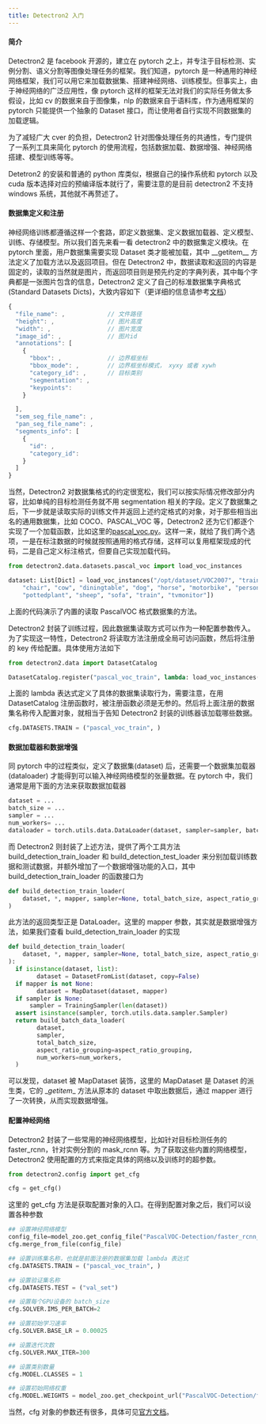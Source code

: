 ```yaml
---
title: Detectron2 入门
---
```


#### 简介

Detectron2 是 facebook 开源的，建立在 pytorch 之上，并专注于目标检测、实例分割、语义分割等图像处理任务的框架。我们知道，pytorch 是一种通用的神经网络框架，我们可以用它来加载数据集、搭建神经网络、训练模型。但事实上，由于神经网络的广泛应用性，像 pytorch 这样的框架无法对我们的实际任务做太多假设，比如 cv 的数据来自于图像集，nlp 的数据来自于语料库，作为通用框架的 pytorch 只能提供一个抽象的 Dataset 接口，而让使用者自行实现不同数据集的加载逻辑。

为了减轻广大 cver 的负担，Detectron2 针对图像处理任务的共通性，专门提供了一系列工具来简化 pytorch 的使用流程，包括数据加载、数据增强、神经网络搭建、模型训练等等。

Detetron2 的安装和普通的 python 库类似，根据自己的操作系统和 pytorch 以及 cuda 版本选择对应的预编译版本就行了，需要注意的是目前 detectron2 不支持 windows 系统，其他就不再赘述了。

#### 数据集定义和注册

神经网络训练都遵循这样一个套路，即定义数据集、定义数据加载器、定义模型、训练、存储模型。所以我们首先来看一看 detectron2 中的数据集定义模块。在 pytorch 里面，用户数据集需要实现 Dataset 类才能被加载，其中 \_\_getitem__ 方法定义了加载方法以及返回项目。但在 Detectron2 中，数据读取和返回的内容是固定的，读取的当然就是图片，而返回项目则是预先约定的字典列表，其中每个字典都是一张图片包含的信息，Detectron2 定义了自己的标准数据集字典格式(Standard Datasets Dicts)，大致内容如下（更详细的信息请参考[文档](https://detectron2.readthedocs.io/tutorials/datasets.html)）

```javascript
{
  "file_name": ,            // 文件路径
  "height": ,               // 图片高度
  "width": ,                // 图片宽度
  "image_id": ,             // 图片id
  "annotations": [          
    {
      "bbox": ,             // 边界框坐标
      "bbox_mode": ,        // 边界框坐标模式， xyxy 或者 xywh
      "category_id": ,      // 目标类别
      "segmentation": ,     
      "keypoints": 
    }

  ],
  "sem_seg_file_name": ,
  "pan_seg_file_name": ,
  "segments_info": [
    {
      "id": ,
      "category_id": 
    }
  ]
}
```

当然，Detectron2 对数据集格式的约定很宽松，我们可以按实际情况修改部分内容，比如单纯的目标检测任务就不用 segmentation 相关的字段。定义了数据集之后，下一步就是读取实际的训练文件并返回上述约定格式的对象，对于那些相当出名的通用数据集，比如 COCO、PASCAL_VOC 等，Detectron2 还为它们都逐个实现了一个加载函数，比如这里的[pascal_voc.py](https://github.com/facebookresearch/detectron2/blob/master/detectron2/data/datasets/pascal_voc.py)。这样一来，就给了我们两个选项，一是在标注数据的时候就按照通用的格式存储，这样可以复用框架现成的代码，二是自己定义标注格式，但要自己实现加载代码。

```python
from detectron2.data.datasets.pascal_voc import load_voc_instances

dataset: List[Dict] = load_voc_instances("/opt/dataset/VOC2007", "train", ["aeroplane", "bicycle", "bird", "boat", "bottle", "bus", "car", "cat",
    "chair", "cow", "diningtable", "dog", "horse", "motorbike", "person",
    "pottedplant", "sheep", "sofa", "train", "tvmonitor"])
```

上面的代码演示了内置的读取 PascalVOC 格式数据集的方法。

Detectron2 封装了训练过程，因此数据集读取方式可以作为一种配置参数传入。为了实现这一特性，Detectron2 将读取方法注册成全局可访问函数，然后将注册的 key 传给配置。具体使用方法如下 

```python
from detectron2.data import DatasetCatalog

DatasetCatalog.register("pascal_voc_train", lambda: load_voc_instances(...))
```

上面的 lambda 表达式定义了具体的数据集读取行为，需要注意，在用 DatasetCatalog 注册函数时，被注册函数必须是无参的。然后将上面注册的数据集名称传入配置对象，就相当于告知 Detectron2 封装的训练器该加载哪些数据。

```python
cfg.DATASETS.TRAIN = ("pascal_voc_train", )
```

#### 数据加载器和数据增强

同 pytorch 中的过程类似，定义了数据集(dataset) 后，还需要一个数据集加载器(dataloader) 才能得到可以输入神经网络模型的张量数据。在 pytorch 中，我们通常是用下面的方法来获取数据加载器

```python
dataset = ...
batch_size = ...
sampler = ...
num_workers= ...
dataloader = torch.utils.data.DataLoader(dataset, sampler=sampler, batch_size=batch_size, num_workers = num_workers)
```

而 Detectron2 则封装了上述方法，提供了两个工具方法 build_detection_train_loader 和 build_detection_test_loader 来分别加载训练数据和测试数据，并额外增加了一个数据增强功能的入口，其中 build_detection_train_loader 的函数接口为

```python 
def build_detection_train_loader(
    dataset, *, mapper, sampler=None, total_batch_size, aspect_ratio_grouping=True, num_workers=0
)
```

此方法的返回类型正是 DataLoader。这里的 mapper 参数，其实就是数据增强方法，如果我们查看 build_detection_train_loader 的实现

```python
def build_detection_train_loader(
    dataset, *, mapper, sampler=None, total_batch_size, aspect_ratio_grouping=True, num_workers=0
):
  if isinstance(dataset, list):
        dataset = DatasetFromList(dataset, copy=False)
  if mapper is not None:
        dataset = MapDataset(dataset, mapper)
  if sampler is None:
      sampler = TrainingSampler(len(dataset))
  assert isinstance(sampler, torch.utils.data.sampler.Sampler)
  return build_batch_data_loader(
        dataset,
        sampler,
        total_batch_size,
        aspect_ratio_grouping=aspect_ratio_grouping,
        num_workers=num_workers,
  )
```

可以发现，dataset 被 MapDataset 装饰，这里的 MapDataset 是 Dataset 的派生类，它的 \__getitem__ 方法从原本的 dataset 中取出数据后，通过 mapper 进行了一次转换，从而实现数据增强。

#### 配置神经网络

Detectron2 封装了一些常用的神经网络模型，比如针对目标检测任务的 faster_rcnn，针对实例分割的 mask_rcnn 等。为了获取这些内置的网络模型，Detectron2 使用配置的方式来指定具体的网络以及训练时的超参数。

```python
from detectron2.config import get_cfg

cfg = get_cfg()
```

这里的 get_cfg 方法是获取配置对象的入口。在得到配置对象之后，我们可以设置各种参数

```python
## 设置神经网络模型
config_file=model_zoo.get_config_file("PascalVOC-Detection/faster_rcnn_R_50_C4.yaml")
cfg.merge_from_file(config_file)

## 设置训练集名称，也就是前面注册的数据集加载 lambda 表达式
cfg.DATASETS.TRAIN = ("pascal_voc_train", )

## 设置验证集名称
cfg.DATASETS.TEST = ("val_set")

## 设置每个GPU设备的 batch_size
cfg.SOLVER.IMS_PER_BATCH=2

## 设置初始学习速率
cfg.SOLVER.BASE_LR = 0.00025

## 设置迭代次数
cfg.SOLVER.MAX_ITER=300

## 设置类别数量
cfg.MODEL.CLASSES = 1

## 设置初始网络权重
cfg.MODEL.WEIGHTS = model_zoo.get_checkpoint_url("PascalVOC-Detection/faster_rcnn_R_50_C4.yaml")
```

当然，cfg 对象的参数还有很多，具体可见[官方文档](https://detectron2.readthedocs.io/modules/config.html#detectron2.config.CfgNode)。